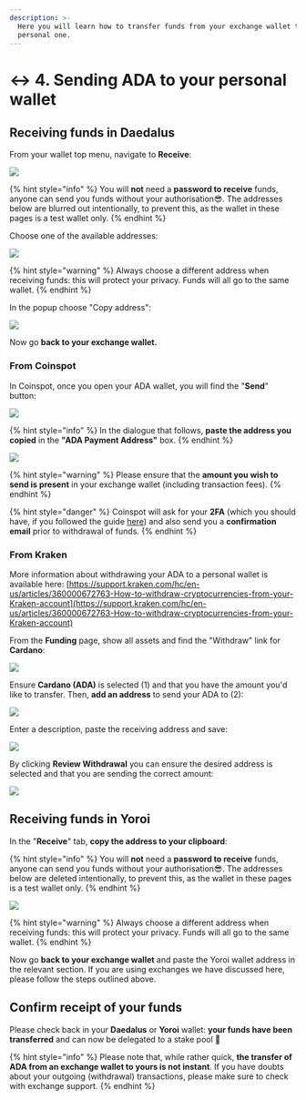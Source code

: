 ```yaml
---
description: >-
  Here you will learn how to transfer funds from your exchange wallet to your
  personal one.
---
```


# ↔ 4. Sending ADA to your personal wallet

## Receiving funds in Daedalus

From your wallet top menu, navigate to **Receive**:

![](.gitbook/assets/daedalus\_receive.png)

{% hint style="info" %}
You will **not** need a **password to receive** funds, anyone can send you funds without your authorisation:sunglasses:. The addresses below are blurred out intentionally, to prevent this, as the wallet in these pages is a test wallet only.&#x20;
{% endhint %}

Choose one of the available addresses:

![](.gitbook/assets/daedalus\_receive\_02.png)

{% hint style="warning" %}
Always choose a different address when receiving funds: this will protect your privacy. Funds will all go to the same wallet.&#x20;
{% endhint %}

In the popup choose "Copy address":

![](.gitbook/assets/daedalus\_share\_address.png)

Now go **back to your exchange wallet.**

### **From Coinspot**

In Coinspot, once you open your ADA wallet, you will find the "**Send**" button:

![](.gitbook/assets/coinspot\_send\_button\_new.png)

{% hint style="info" %}
In the dialogue that follows, **paste the address you copied** in the **"ADA Payment Address"** box.
{% endhint %}

![](.gitbook/assets/coinspot\_send\_page\_updated.png)

{% hint style="warning" %}
Please ensure that the **amount you wish to send is present** in your exchange wallet (including transaction fees).
{% endhint %}

{% hint style="danger" %}
Coinspot will ask for your **2FA** (which you should have, if you followed the guide [here](choosing-an-exchange/coinspot.md)) and also send you a **confirmation email** prior to withdrawal of funds.&#x20;
{% endhint %}

### From Kraken

More information about withdrawing your ADA to a personal wallet is available here: [https://support.kraken.com/hc/en-us/articles/360000672763-How-to-withdraw-cryptocurrencies-from-your-Kraken-account](https://support.kraken.com/hc/en-us/articles/360000672763-How-to-withdraw-cryptocurrencies-from-your-Kraken-account)

From the **Funding** page, show all assets and find the "Withdraw" link for **Cardano**:

![](.gitbook/assets/kraken\_withdraw\_01.png)

Ensure **Cardano (ADA)** is selected (1) and that you have the amount you'd like to transfer. Then, **add an address** to send your ADA to (2):&#x20;

![](.gitbook/assets/kraken\_withdraw\_02.png)

Enter a description, paste the receiving address and save:

![](.gitbook/assets/kraken\_withdraw\_03.png)

By clicking **Review Withdrawal** you can ensure the desired address is selected and that you are sending the correct amount:

![](.gitbook/assets/kraken\_withdraw\_04.png)

## Receiving funds in Yoroi

In the "**Receive**" tab, **copy the address to your clipboard**:

{% hint style="info" %}
You will **not** need a **password to receive** funds, anyone can send you funds without your authorisation:sunglasses:. The addresses below are deleted intentionally, to prevent this, as the wallet in these pages is a test wallet only.&#x20;
{% endhint %}

![](.gitbook/assets/yoroi\_receive.png)

{% hint style="warning" %}
Always choose a different address when receiving funds: this will protect your privacy. Funds will all go to the same wallet.
{% endhint %}

Now go **back to your exchange wallet** and paste the Yoroi wallet address in the relevant section. If you are using exchanges we have discussed here, please follow the steps outlined above.

## Confirm receipt of your funds

Please check back in your **Daedalus** or **Yoroi** wallet: **your funds have been transferred** and can now be delegated to a stake pool :clap:&#x20;

{% hint style="info" %}
Please note that, while rather quick, **the transfer of ADA from an exchange wallet to yours is not instant**. If you have doubts about your outgoing (withdrawal) transactions, please make sure to check with exchange support.&#x20;
{% endhint %}
